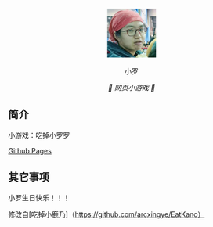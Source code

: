 <p align="center">
  <a href="https://17y9e81.github.io/xiaoluo/"><img src="https://github.com/17Y9E81/xiaoluo/blob/main/static/image/ClickBefore.png" width="100" height="100" alt="小罗"></a>
</p>
<div align="center">

小罗

_🦌 网页小游戏 🥛_

</div>


## 简介

小游戏：吃掉小罗罗

[Github Pages](https://17y9e81.github.io/xiaoluo/)

## 其它事项

小罗生日快乐！！！

修改自[吃掉小鹿乃]（https://github.com/arcxingye/EatKano）
